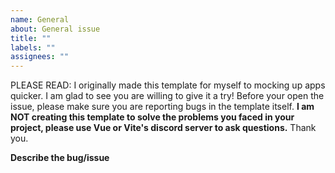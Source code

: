 ```yaml
---
name: General
about: General issue
title: ""
labels: ""
assignees: ""
---
```


PLEASE READ: I originally made this template for myself to mocking up apps quicker. I am glad to see you are willing to give it a try! Before your open the issue, please make sure you are reporting bugs in the template itself. **I am NOT creating this template to solve the problems you faced in your project, please use Vue or Vite's discord server to ask questions.** Thank you.

**Describe the bug/issue**
